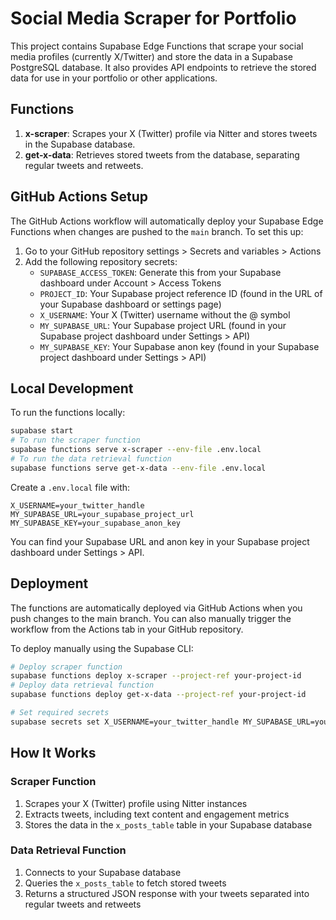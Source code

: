# Social Media Scraper for Portfolio

This project contains Supabase Edge Functions that scrape your social media profiles (currently X/Twitter) and store the data in a Supabase PostgreSQL database. It also provides API endpoints to retrieve the stored data for use in your portfolio or other applications.

## Functions

1. **x-scraper**: Scrapes your X (Twitter) profile via Nitter and stores tweets in the Supabase database.
2. **get-x-data**: Retrieves stored tweets from the database, separating regular tweets and retweets.

## GitHub Actions Setup

The GitHub Actions workflow will automatically deploy your Supabase Edge Functions when changes are pushed to the `main` branch. To set this up:

1. Go to your GitHub repository settings > Secrets and variables > Actions
2. Add the following repository secrets:
   - `SUPABASE_ACCESS_TOKEN`: Generate this from your Supabase dashboard under Account > Access Tokens
   - `PROJECT_ID`: Your Supabase project reference ID (found in the URL of your Supabase dashboard or settings page)
   - `X_USERNAME`: Your X (Twitter) username without the @ symbol
   - `MY_SUPABASE_URL`: Your Supabase project URL (found in your Supabase project dashboard under Settings > API)
   - `MY_SUPABASE_KEY`: Your Supabase anon key (found in your Supabase project dashboard under Settings > API)

## Local Development

To run the functions locally:

```bash
supabase start
# To run the scraper function
supabase functions serve x-scraper --env-file .env.local
# To run the data retrieval function
supabase functions serve get-x-data --env-file .env.local
```

Create a `.env.local` file with:
```
X_USERNAME=your_twitter_handle
MY_SUPABASE_URL=your_supabase_project_url
MY_SUPABASE_KEY=your_supabase_anon_key
```

You can find your Supabase URL and anon key in your Supabase project dashboard under Settings > API.

## Deployment

The functions are automatically deployed via GitHub Actions when you push changes to the main branch. You can also manually trigger the workflow from the Actions tab in your GitHub repository.

To deploy manually using the Supabase CLI:

```bash
# Deploy scraper function
supabase functions deploy x-scraper --project-ref your-project-id
# Deploy data retrieval function
supabase functions deploy get-x-data --project-ref your-project-id

# Set required secrets
supabase secrets set X_USERNAME=your_twitter_handle MY_SUPABASE_URL=your_supabase_project_url MY_SUPABASE_KEY=your_supabase_anon_key --project-ref your-project-id
```

## How It Works

### Scraper Function
1. Scrapes your X (Twitter) profile using Nitter instances
2. Extracts tweets, including text content and engagement metrics
3. Stores the data in the `x_posts_table` table in your Supabase database

### Data Retrieval Function
1. Connects to your Supabase database
2. Queries the `x_posts_table` to fetch stored tweets
3. Returns a structured JSON response with your tweets separated into regular tweets and retweets 